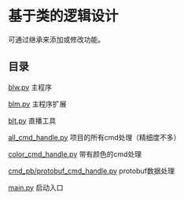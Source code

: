 # 基于类的逻辑设计

可通过继承来添加或修改功能。

## 目录

[blw.py](blw.md) 主程序

[blm.py](blm.md) 主程序扩展

[blt.py](blt.md) 直播工具

[all_cmd_handle.py](all_cmd_handle.md) 项目的所有cmd处理（精细度不多）

[color_cmd_handle.py](color_cmd_handle.md) 带有颜色的cmd处理

[cmd_pb/protobuf_cmd_handle.py](protobuf_cmd_handle.md) protobuf数据处理

[main.py](main.md) 启动入口
